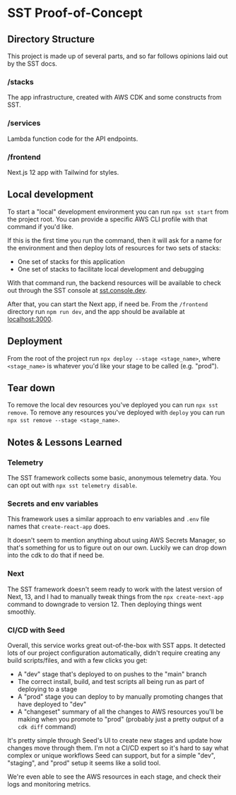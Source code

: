 # SST Proof-of-Concept

## Directory Structure

This project is made up of several parts, and so far follows opinions laid out by the SST docs.

### /stacks

The app infrastructure, created with AWS CDK and some constructs from SST.

### /services

Lambda function code for the API endpoints.

### /frontend

Next.js 12 app with Tailwind for styles.

## Local development

To start a "local" development environment you can run `npx sst start` from the project root. You can provide a specific AWS CLI profile with that command if you'd like.

If this is the first time you run the command, then it will ask for a name for the environment and then deploy lots of resources for two sets of stacks:

- One set of stacks for this application
- One set of stacks to facilitate local development and debugging

With that command run, the backend resources will be available to check out through the SST console at [sst.console.dev](sst.console.dev).

After that, you can start the Next app, if need be. From the `/frontend` directory run `npm run dev`, and the app should be available at [localhost:3000](http://localhost:3000).

## Deployment

From the root of the project run `npx deploy --stage <stage_name>`, where `<stage_name>` is whatever you'd like your stage to be called (e.g. "prod").

## Tear down

To remove the local dev resources you've deployed you can run `npx sst remove`. To remove any resources you've deployed with `deploy` you can run `npx sst remove --stage <stage_name>`.

## Notes & Lessons Learned

### Telemetry

The SST framework collects some basic, anonymous telemetry data. You can opt out with `npx sst telemetry disable`.

### Secrets and env variables

This framework uses a similar approach to env variables and `.env` file names that `create-react-app` does.

It doesn't seem to mention anything about using AWS Secrets Manager, so that's something for us to figure out on our own. Luckily we can drop down into the cdk to do that if need be.

### Next

The SST framework doesn't seem ready to work with the latest version of Next, 13, and I had to manually tweak things from the `npx create-next-app` command to downgrade to version 12. Then deploying things went smoothly.

### CI/CD with Seed

Overall, this service works great out-of-the-box with SST apps. It detected lots of our project configuration automatically, didn't require creating any build scripts/files, and with a few clicks you get:

- A "dev" stage that's deployed to on pushes to the "main" branch
- The correct install, build, and test scripts all being run as part of deploying to a stage
- A "prod" stage you can deploy to by manually promoting changes that have deployed to "dev"
- A "changeset" summary of all the changes to AWS resources you'll be making when you promote to "prod" (probably just a pretty output of a `cdk diff` command)

It's pretty simple through Seed's UI to create new stages and update how changes move through them. I'm not a CI/CD expert so it's hard to say what complex or unique workflows Seed can support, but for a simple "dev", "staging", and "prod" setup it seems like a solid tool.

We're even able to see the AWS resources in each stage, and check their logs and monitoring metrics.
